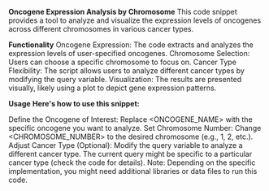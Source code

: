 **Oncogene Expression Analysis by Chromosome**
This code snippet provides a tool to analyze and visualize the expression levels of oncogenes across different chromosomes in various cancer types.

**Functionality**
Oncogene Expression: The code extracts and analyzes the expression levels of user-specified oncogenes.
Chromosome Selection: Users can choose a specific chromosome to focus on.
Cancer Type Flexibility: The script allows users to analyze different cancer types by modifying the query variable.
Visualization: The results are presented visually, likely using a plot to depict gene expression patterns.

**Usage**
**Here's how to use this snippet:**

Define the Oncogene of Interest: Replace <ONCOGENE_NAME> with the specific oncogene you want to analyze.
Set Chromosome Number: Change <CHROMOSOME_NUMBER> to the desired chromosome (e.g., 1, 2, etc.).
Adjust Cancer Type (Optional): Modify the query variable to analyze a different cancer type. The current query might be specific to a particular cancer type (check the code for details).
Note: Depending on the specific implementation, you might need additional libraries or data files to run this code.
